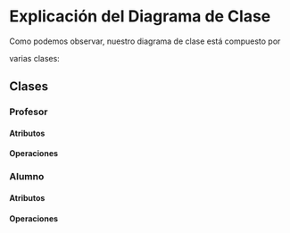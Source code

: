 # Explicación del Diagrama de Clase
Como podemos observar, nuestro diagrama de clase está compuesto por

varias clases:

## Clases
### Profesor

#### Atributos



#### Operaciones


### Alumno



#### Atributos





#### Operaciones
